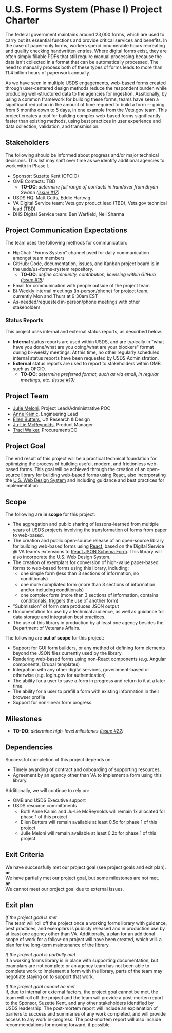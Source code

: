 # U.S. Forms System (Phase I) Project Charter
The federal government maintains around 23,000 forms, which are used to carry out its essential functions and provide critical services and benefits. In the case of paper-only forms, workers spend innumerable hours recreating and quality checking handwritten entries. Where digital forms exist, they are often simply fillable PDFs that still require manual processing because the data isn't collected in a format that can be automatically processed. The need to manually process both of these types of forms leads to more than 11.4 billion hours of paperwork annually.

As we have seen in multiple USDS engagements, web-based forms created through user-centered design methods reduce the respondent burden while producing well-structured data to the agencies for ingestion. Assitionally, by using a common framework for building these forms, teams have seen a significant reduction in the amount of time required to build a form -- going from 5 months down to 5 days, in one example from the Vets.gov team. This project creates a tool for building complex web-based forms significantly faster than existing methods, using best practices in user experience and data collection, validation, and transmission.
  
  
## Stakeholders
The following should be informed about progress and/or major technical decisions.  This list may shift over time as we identify additional agencies to work with in Phase I.

* Sponsor: Suzette Kent (OFCIO)
* OMB Contacts: TBD
  * **TO-DO**: *determine full range of contacts in handover from Bryan Swann ([issue #17](https://github.com/usds/us-forms-system/issues/17))*
* USDS HQ: Matt Cutts, Eddie Hartwig
* VA Digital Service team: Vets.gov product lead (TBD), Vets.gov technical lead (TBD)
* DHS Digital Service team: Ben Warfield, Neil Sharma

## Project Communication Expectations
The team uses the following methods for communication:
* HipChat: "Forms System" channel used for daily communication amongst team members
* GitHub: Code, documentation, issues, and Kanban project board is in the usds/us-forms-system repository.
  * **TO-DO**: *define community, contribution, licensing within GitHub ([issue #18](https://github.com/usds/us-forms-system/issues/18))*
* Email for communication with people outside of the project team
* Bi-Weekly internal meetings (in-person/phone) for project team, currently Mon and Thurs at 9:30am EST
* As-needed/requested in-person/phone meetings with other stakeholders

### Status Reports
This project uses internal and external status reports, as described below.
* **Internal** status reports are used within USDS, and are typically in "what have you done/what are you doing/what are your blockers" format during bi-weekly meetings.  At this time, no other regularly scheduled internal status reports have been requested by USDS Administration.
* **External** status reports are used to report to stakeholders within OMB such as OFCIO.
  * **TO-DO**: *determine preferred format, such as via email, in regular meetings, etc. ([issue #19](https://github.com/usds/us-forms-system/issues/19))*

## Project Team
* [Julie Meloni](https://tools.usds.gov/team/julie-meloni),  Project Lead/Administrative POC
* [Anne Kainic](https://tools.usds.gov/team/anne-kainic),  Engineering Lead
* [Ellen Butters](https://tools.usds.gov/team/ellen-butters), UX Research & Design
* [Ju-Lie McReynolds](https://tools.usds.gov/team/ju-lie-mcreynolds), Product Manager
* [Traci Walker](https://tools.usds.gov/team/traci-walker), Procurement/CO

## Project Goal
The end result of this project will be a practical technical foundation for optimizing the process of building  useful, modern, and frictionless web-based forms.  This goal will be achieved through the creation of an open-source library for building web-based forms using [React](https://reactjs.org/), also incorporating the [U.S. Web Design System](https://designsystem.digital.gov/) and including guidance and best practices for implementation. 

## Scope
The following are **in scope** for this project:
* The aggregation and public sharing of lessons-learned from multiple years of USDS projects involving the transformation of forms from paper to web-based.
* The creation and public open-source release of an open-source library for building web-based forms using [React](https://reactjs.org/), based on the Digital Service @ VA team's extensions to [React JSON Schema Form](https://github.com/mozilla-services/react-jsonschema-form). This library will also incorporate the U.S. Web Design System.
* The creation of exemplars for conversion of high-value paper-based forms to web-based forms using this library, including:
  * one simple form (less than 3 sections of information, no conditionals)
  * one more compliated form (more than 3 sections of information and/or including conditionals)
  * one complex form (more than 3 sections of information, contains conditionals, triggers the use of another form)
* "Submission" of form data produces JSON output
* Documentation for use by a technical audience, as well as guidance for data storage and integration best practices.
* The use of this library in production by at least one agency besides the Department of Veterans Affairs.

The following are **out of scope** for this project:
* Support for GUI form builders, or any method of defining form elements beyond the JSON files currently used by the library.
* Rendering web-based forms using non-React components (e.g. Angular components, Drupal templates)
* Integration with any other digital services, government-based or otherwise (e.g. login.gov for authentication)
* The ability for a user to save a form in progress and return to it at a later time.
* The ability for a user to prefill a form with existing information in their browser profile
* Support for non-linear form progress.

## Milestones
* **TO-DO**: *determine high-level milestones ([issue #22](https://github.com/usds/us-forms-system/issues/22))*

## Dependencies
Successful completion of this project depends on:
* Timely awarding of contract and onboarding of supporting resources.
* Agreement by an agency other than VA to implement a form using this library.

Additionally, we will continue to rely on:
* OMB and USDS Executive support
* USDS resource committments
  * Both Anne Kainic and Ju-Lie McReynolds will remain 1x allocated for phase 1 of this project
  * Ellen Butters will remain available at least 0.5x for phase 1 of this project
  * Julie Meloni will remain available at least 0.2x for phase 1 of this project

## Exit Criteria
We have successfully met our project goal (see project goals and exit plan).  
**or**  
We have partially met our project goal, but some milestones are not met.  
**or**  
We cannot meet our project goal due to external issues.

## Exit plan
*If the project goal is met*  
The team will roll off the project once a working forms library with guidance, best practices, and exemplars is publicly released and in production use by at least one agency other than VA. Additionally, a plan for an additional scope of work for a follow-on project will have been created, which will. a plan for the long-term maintenance of the library.

*If the project goal is partially met*  
If a working forms library is in place with supporting documentation, but examplars are not complete or an agency team has not been able to complete work to implement a form with the library, parts of the team may negotiate staying on to support that work.

*If the project goal cannot be met*  
If, due to internal or external factors, the project goal cannot be met, the team will roll off the project and the team will provide a post-morten report to the Sponsor, Suzette Kent, and any other stakeholders identified by USDS leadership. The post-mortem report will include an explanation of barriers to success and summaries of any work completed, and will provide access to any work in-progress. The post-mortem report will also include recommendations for moving forward, if possible.
